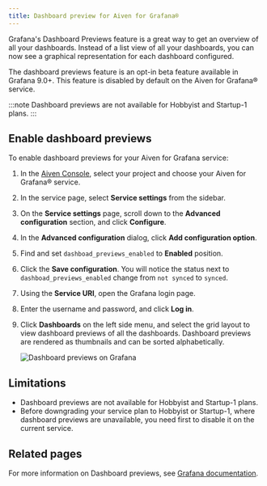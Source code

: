 ```yaml
---
title: Dashboard preview for Aiven for Grafana®
---
```


Grafana's Dashboard Previews feature is a great way to get an overview of all your dashboards.
Instead of a list view of all your dashboards,
you can now see a graphical representation for each dashboard
configured.

The dashboard previews feature is an opt-in beta feature available in
Grafana 9.0+. This feature is disabled by default on the Aiven for
Grafana® service.

:::note
Dashboard previews are not available for Hobbyist and Startup-1 plans.
:::

## Enable dashboard previews

To enable dashboard previews for your Aiven for Grafana service:

1.  In the [Aiven Console](https://console.aiven.io/), select your
    project and choose your Aiven for Grafana® service.

2.  In the service page, select **Service settings** from the sidebar.

3.  On the **Service settings** page, scroll down to the **Advanced
    configuration** section, and click **Configure**.

4.  In the **Advanced configuration** dialog, click **Add configuration
    option**.

5.  Find and set `dashboad_previews_enabled` to **Enabled** position.

6.  Click the **Save configuration**. You will notice the status next to
    `dashboad_previews_enabled` change from `not synced` to `synced`.

7.  Using the **Service URI**, open the Grafana login page.

8.  Enter the username and password, and click **Log in**.

9.  Click **Dashboards** on the left side menu, and select the grid
    layout to view dashboard previews of all the dashboards. Dashboard
    previews are rendered as thumbnails and can be sorted
    alphabetically.

    ![Dashboard previews on Grafana](/images/content/products/grafana/dashboard-previews-on-grafana.png)

## Limitations

-   Dashboard previews are not available for Hobbyist and Startup-1
    plans.
-   Before downgrading your service plan to Hobbyist or Startup-1, where
    dashboard previews are unavailable, you need first to disable it on
    the current service.

## Related pages

For more information on Dashboard previews, see [Grafana
documentation](https://grafana.com/docs/grafana/latest/dashboards/).
